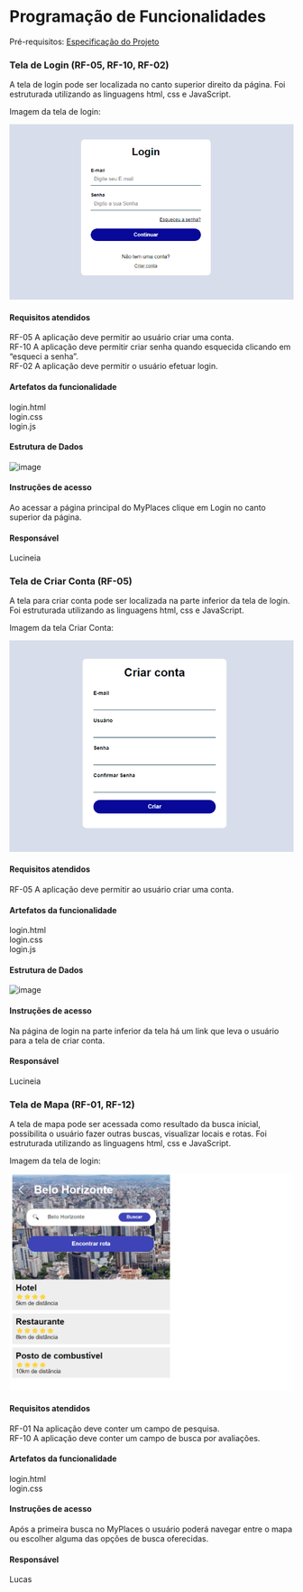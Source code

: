# Programação de Funcionalidades

Pré-requisitos: [Especificação do Projeto](/documentos/02-Especificação%20do%20Projeto.md) 


### Tela de Login (RF-05, RF-10, RF-02)

A tela de login pode ser localizada no canto superior direito da página. Foi estruturada utilizando as linguagens html, css e JavaScript.

Imagem da tela de login:

![Tela de login](/documentos/img/telaLogin.png)


#### Requisitos atendidos

RF-05	A aplicação deve permitir ao usuário criar uma conta.\
RF-10	A aplicação deve permitir criar senha quando esquecida clicando em “esqueci a senha”.\
RF-02 A aplicação deve permitir o usuário efetuar login.


#### Artefatos da funcionalidade

login.html\
login.css\
login.js

#### Estrutura de Dados
![image](https://github.com/ICEI-PUC-Minas-PMV-ADS/pmv-ads-2024-1-e1-proj-web-t8-pmv-ads-2024-1-e1-projmyplaces/assets/165092193/b2da51f5-0261-4b22-93f6-dc393b5c1d2d)


#### Instruções de acesso

Ao acessar a página principal do MyPlaces clique em Login no canto superior da página.


#### Responsável

Lucineia

### Tela de Criar Conta (RF-05)

A tela para criar conta pode ser localizada na parte inferior da tela de login. Foi estruturada utilizando as linguagens html, css e JavaScript.

Imagem da tela Criar Conta:

![Tela Criar Conta](/documentos/img/telaCriarConta.png)

#### Requisitos atendidos

RF-05	A aplicação deve permitir ao usuário criar uma conta.

#### Artefatos da funcionalidade

login.html\
login.css\
login.js

#### Estrutura de Dados
![image](https://github.com/ICEI-PUC-Minas-PMV-ADS/pmv-ads-2024-1-e1-proj-web-t8-pmv-ads-2024-1-e1-projmyplaces/assets/165092193/21745a13-4689-49b0-af98-be11f16f975b)


#### Instruções de acesso

Na página de login na parte inferior da tela há um link que leva o usuário para a tela de criar conta.

#### Responsável

Lucineia

### Tela de Mapa (RF-01, RF-12)

A tela de mapa pode ser acessada como resultado da busca inicial, possibilita o usuário fazer outras buscas, visualizar locais e rotas. Foi estruturada utilizando as linguagens html, css e JavaScript.

Imagem da tela de login:

![Tela de login](/documentos/img/telaBusca.png)

#### Requisitos atendidos

RF-01	Na aplicação deve conter um campo de pesquisa.\
RF-10	A aplicação deve conter um campo de busca por avaliações.

#### Artefatos da funcionalidade

login.html\
login.css

#### Instruções de acesso

Após a primeira busca no MyPlaces o usuário poderá navegar entre o mapa ou escolher alguma das opções de busca oferecidas.


#### Responsável

Lucas


